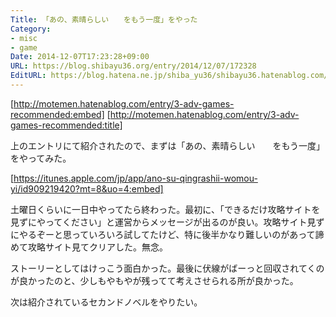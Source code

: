 ```yaml
---
Title: 「あの、素晴らしい　　をもう一度」をやった
Category:
- misc
- game
Date: 2014-12-07T17:23:28+09:00
URL: https://blog.shibayu36.org/entry/2014/12/07/172328
EditURL: https://blog.hatena.ne.jp/shiba_yu36/shibayu36.hatenablog.com/atom/entry/8454420450076384549
---
```


[http://motemen.hatenablog.com/entry/3-adv-games-recommended:embed]
[http://motemen.hatenablog.com/entry/3-adv-games-recommended:title]

上のエントリにて紹介されたので、まずは「あの、素晴らしい　　をもう一度」をやってみた。

[https://itunes.apple.com/jp/app/ano-su-qingrashii-womou-yi/id909219420?mt=8&uo=4:embed]

土曜日くらいに一日中やってたら終わった。最初に、「できるだけ攻略サイトを見ずにやってください」と運営からメッセージが出るのが良い。攻略サイト見ずにやるぞーと思っていろいろ試してたけど、特に後半かなり難しいのがあって諦めて攻略サイト見てクリアした。無念。

ストーリーとしてはけっこう面白かった。最後に伏線がばーっと回収されてくのが良かったのと、少しもやもやが残ってて考えさせられる所が良かった。

次は紹介されているセカンドノベルをやりたい。
